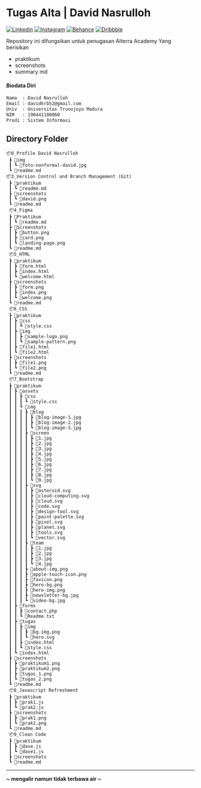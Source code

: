 # Tugas Alta | David Nasrulloh

[![Linkedin](https://badgen.net/badge/icon/linkedin?icon=linkedin&label)](https://www.linkedin.com/in/davidnasrulloh/) [![Instagram](https://badgen.net/badge/icon/instagram?icon=instagram&label)](https://www.instagram.com/davidnasrulloh_/) [![Behance](https://badgen.net/badge/icon/behance?icon=behance&label)](https://www.behance.net/davidnasrulloh) [![Dribbble](https://badgen.net/badge/icon/dribble?icon=dribbble&label)](https://dribbble.com/davidnasrulloh/shots)

Repository ini difungsikan untuk penugasan Alterra Academy Yang berisikan

- praktikum
- screenshots
- summary md

#### Biodata Diri

```sh
Nama  : David Nasrulloh
Email : davidkrb52@gmail.com
Univ  : Universitas Trunojoyo Madura
NIM   : 190441100060
Prodi : Sistem Informasi
```

## Directory Folder

```
📦0_Profile David Nasrulloh
 ┣ 📂img
 ┃ ┗ 📜foto-nonformal-david.jpg
 ┗ 📜readme.md
📦3_Version Control and Branch Management (Git)
 ┣ 📂praktikum
 ┃ ┗ 📜readme.md
 ┣ 📂screenshots
 ┃ ┗ 📜david.png
 ┗ 📜readme.md
 📦4_Figma
 ┣ 📂Praktikum
 ┃ ┗ 📜readme.md
 ┣ 📂Screenshots
 ┃ ┣ 📜button.png
 ┃ ┣ 📜card.png
 ┃ ┗ 📜landing-page.png
 ┗ 📜readme.md
 📦5_HTML
 ┣ 📂praktikum
 ┃ ┣ 📜form.html
 ┃ ┣ 📜index.html
 ┃ ┗ 📜welcome.html
 ┣ 📂screenshots
 ┃ ┣ 📜form.png
 ┃ ┣ 📜index.png
 ┃ ┗ 📜welcome.png
 ┗ 📜readme.md
 📦6_CSS
 ┣ 📂praktikum
 ┃ ┣ 📂css
 ┃ ┃ ┗ 📜style.css
 ┃ ┣ 📂img
 ┃ ┃ ┣ 📜sample-logo.png
 ┃ ┃ ┗ 📜sample-pattern.png
 ┃ ┣ 📜file1.html
 ┃ ┗ 📜file2.html
 ┣ 📂screenshots
 ┃ ┣ 📜file1.png
 ┃ ┗ 📜file2.png
 ┗ 📜readme.md
 📦7_Bootstrap
 ┣ 📂praktikum
 ┃ ┣ 📂assets
 ┃ ┃ ┣ 📂css
 ┃ ┃ ┃ ┗ 📜style.css
 ┃ ┃ ┗ 📂img
 ┃ ┃ ┃ ┣ 📂blog
 ┃ ┃ ┃ ┃ ┣ 📜blog-image-1.jpg
 ┃ ┃ ┃ ┃ ┣ 📜blog-image-2.jpg
 ┃ ┃ ┃ ┃ ┗ 📜blog-image-3.jpg
 ┃ ┃ ┃ ┣ 📂screen
 ┃ ┃ ┃ ┃ ┣ 📜1.jpg
 ┃ ┃ ┃ ┃ ┣ 📜2.jpg
 ┃ ┃ ┃ ┃ ┣ 📜3.jpg
 ┃ ┃ ┃ ┃ ┣ 📜4.jpg
 ┃ ┃ ┃ ┃ ┣ 📜5.jpg
 ┃ ┃ ┃ ┃ ┣ 📜6.jpg
 ┃ ┃ ┃ ┃ ┣ 📜7.jpg
 ┃ ┃ ┃ ┃ ┣ 📜8.jpg
 ┃ ┃ ┃ ┃ ┗ 📜9.jpg
 ┃ ┃ ┃ ┣ 📂svg
 ┃ ┃ ┃ ┃ ┣ 📜asteroid.svg
 ┃ ┃ ┃ ┃ ┣ 📜cloud-computing.svg
 ┃ ┃ ┃ ┃ ┣ 📜cloud.svg
 ┃ ┃ ┃ ┃ ┣ 📜code.svg
 ┃ ┃ ┃ ┃ ┣ 📜design-tool.svg
 ┃ ┃ ┃ ┃ ┣ 📜paint-palette.svg
 ┃ ┃ ┃ ┃ ┣ 📜pixel.svg
 ┃ ┃ ┃ ┃ ┣ 📜planet.svg
 ┃ ┃ ┃ ┃ ┣ 📜tools.svg
 ┃ ┃ ┃ ┃ ┗ 📜vector.svg
 ┃ ┃ ┃ ┣ 📂team
 ┃ ┃ ┃ ┃ ┣ 📜1.jpg
 ┃ ┃ ┃ ┃ ┣ 📜2.jpg
 ┃ ┃ ┃ ┃ ┣ 📜3.jpg
 ┃ ┃ ┃ ┃ ┗ 📜4.jpg
 ┃ ┃ ┃ ┣ 📜about-img.png
 ┃ ┃ ┃ ┣ 📜apple-touch-icon.png
 ┃ ┃ ┃ ┣ 📜favicon.png
 ┃ ┃ ┃ ┣ 📜hero-bg.png
 ┃ ┃ ┃ ┣ 📜hero-img.png
 ┃ ┃ ┃ ┣ 📜newsletter-bg.jpg
 ┃ ┃ ┃ ┗ 📜video-bg.jpg
 ┃ ┣ 📂forms
 ┃ ┃ ┣ 📜contact.php
 ┃ ┃ ┗ 📜Readme.txt
 ┃ ┣ 📂tugas
 ┃ ┃ ┣ 📂img
 ┃ ┃ ┃ ┣ 📜bg-img.png
 ┃ ┃ ┃ ┗ 📜hero.svg
 ┃ ┃ ┣ 📜index.html
 ┃ ┃ ┗ 📜style.css
 ┃ ┗ 📜index.html
 ┣ 📂screenshots
 ┃ ┣ 📜praktikum1.png
 ┃ ┣ 📜praktikum2.png
 ┃ ┣ 📜tugas_1.png
 ┃ ┗ 📜tugas_2.png
 ┗ 📜readme.md
 📦8_Javascript Refreshment
 ┣ 📂praktikum
 ┃ ┣ 📜prak1.js
 ┃ ┗ 📜prak2.js
 ┣ 📂screenshots
 ┃ ┣ 📜prak1.png
 ┃ ┗ 📜prak2.png
 ┗ 📜readme.md
 📦9_Clean Code
 ┣ 📂praktikum
 ┃ ┣ 📜dave.js
 ┃ ┗ 📜dave1.js
 ┣ 📂screenshots
 ┗ 📜readme.md
```

---

**~ mengalir namun tidak terbawa air ~**
